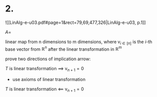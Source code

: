 

# 2.
![[LinAlg-e-u03.pdf#page=1&rect=79,69,477,326|LinAlg-e-u03, p.1]]

$A=$


linear map from n dimensions to m dimensions, where $\mathrm{v}_{i \in[n]}$ is the $i$-th base vector from $\mathbb R^n$ after the linear transformation in $\mathbb{R}^m$

prove two directions of implication arrow:



$T$ is linear transformation $\implies$ $\mathrm{v}_{n+1}=0$
- use axioms of linear transformation




$T$ is linear transformation $\impliedby$ $\mathrm{v}_{n+1}=0$

